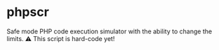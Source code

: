 # phpscr
Safe mode PHP code execution simulator with the ability to change the limits.
:warning: This script is hard-code yet!
